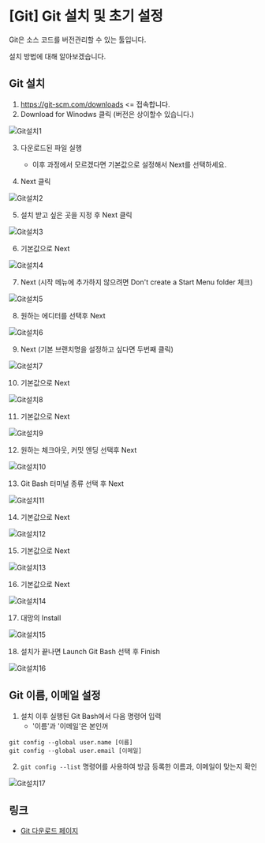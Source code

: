 # [Git] Git 설치 및 초기 설정

Git은 소스 코드를 버전관리할 수 있는 툴입니다.

설치 방법에 대해 알아보겠습니다.



## Git 설치

1. <https://git-scm.com/downloads> <= 접속합니다.
2. Download for Winodws 클릭 (버전은 상이할수 있습니다.)

![Git설치1](Git설치1.png)

3. 다운로드된 파일 실행
   * 이후 과정에서 모르겠다면 기본값으로 설정해서 Next를 선택하세요.

4. Next 클릭

![Git설치2](Git설치2.png)

5. 설치 받고 싶은 곳을 지정 후 Next 클릭

![Git설치3](Git설치3.png)

6. 기본값으로 Next

![Git설치4](Git설치4.png)

7. Next (시작 메뉴에 추가하지 않으려면 Don't create a Start Menu folder 체크)

![Git설치5](Git설치5.png)

8. 원하는 에디터를 선택후 Next

![Git설치6](Git설치6.png)

9. Next (기본 브랜치명을 설정하고 싶다면 두번째 클릭)

![Git설치7](Git설치7.png)

10. 기본값으로 Next

![Git설치8](Git설치8.png)

11. 기본값으로 Next

![Git설치9](Git설치9.png)

12. 원하는 체크아웃, 커밋 엔딩 선택후 Next

![Git설치10](Git설치10.png)

13. Git Bash 터미널 종류 선택 후 Next

![Git설치11](Git설치11.png)

14. 기본값으로 Next

![Git설치12](Git설치12.png)

15. 기본값으로 Next

![Git설치13](Git설치13.png)

16. 기본값으로 Next

![Git설치14](Git설치14.png)

17. 대망의 Install

![Git설치15](Git설치15.png)

18. 설치가 끝나면 Launch Git Bash 선택 후 Finish

![Git설치16](Git설치16.png)



## Git 이름, 이메일 설정

1. 설치 이후 실행된 Git Bash에서 다음 명령어 입력
   * '이름'과 '이메일'은 본인꺼

```shell
git config --global user.name [이름]
git config --global user.email [이메일]
```

2. `git config --list` 명령어를 사용하여 방금 등록한 이름과, 이메일이 맞는지 확인

![Git설치17](Git설치17.png)



## 링크

* [Git 다운로드 페이지](https://git-scm.com/downloads)

